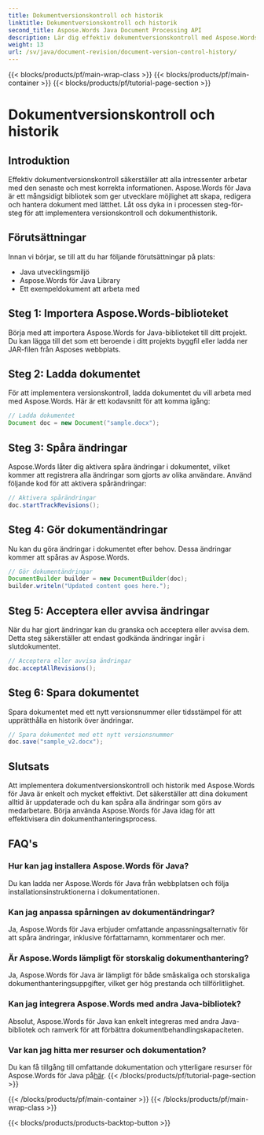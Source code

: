 ```yaml
---
title: Dokumentversionskontroll och historik
linktitle: Dokumentversionskontroll och historik
second_title: Aspose.Words Java Document Processing API
description: Lär dig effektiv dokumentversionskontroll med Aspose.Words för Java. Hantera ändringar, samarbeta sömlöst och spåra revisioner utan ansträngning.
weight: 13
url: /sv/java/document-revision/document-version-control-history/
---
```


{{< blocks/products/pf/main-wrap-class >}}
{{< blocks/products/pf/main-container >}}
{{< blocks/products/pf/tutorial-page-section >}}

# Dokumentversionskontroll och historik


## Introduktion

Effektiv dokumentversionskontroll säkerställer att alla intressenter arbetar med den senaste och mest korrekta informationen. Aspose.Words för Java är ett mångsidigt bibliotek som ger utvecklare möjlighet att skapa, redigera och hantera dokument med lätthet. Låt oss dyka in i processen steg-för-steg för att implementera versionskontroll och dokumenthistorik.

## Förutsättningar

Innan vi börjar, se till att du har följande förutsättningar på plats:

- Java utvecklingsmiljö
- Aspose.Words för Java Library
- Ett exempeldokument att arbeta med

## Steg 1: Importera Aspose.Words-biblioteket

Börja med att importera Aspose.Words for Java-biblioteket till ditt projekt. Du kan lägga till det som ett beroende i ditt projekts byggfil eller ladda ner JAR-filen från Asposes webbplats.

## Steg 2: Ladda dokumentet

För att implementera versionskontroll, ladda dokumentet du vill arbeta med med Aspose.Words. Här är ett kodavsnitt för att komma igång:

```java
// Ladda dokumentet
Document doc = new Document("sample.docx");
```

## Steg 3: Spåra ändringar

Aspose.Words låter dig aktivera spåra ändringar i dokumentet, vilket kommer att registrera alla ändringar som gjorts av olika användare. Använd följande kod för att aktivera spårändringar:

```java
// Aktivera spårändringar
doc.startTrackRevisions();
```

## Steg 4: Gör dokumentändringar

Nu kan du göra ändringar i dokumentet efter behov. Dessa ändringar kommer att spåras av Aspose.Words.

```java
// Gör dokumentändringar
DocumentBuilder builder = new DocumentBuilder(doc);
builder.writeln("Updated content goes here.");
```

## Steg 5: Acceptera eller avvisa ändringar

När du har gjort ändringar kan du granska och acceptera eller avvisa dem. Detta steg säkerställer att endast godkända ändringar ingår i slutdokumentet.

```java
// Acceptera eller avvisa ändringar
doc.acceptAllRevisions();
```

## Steg 6: Spara dokumentet

Spara dokumentet med ett nytt versionsnummer eller tidsstämpel för att upprätthålla en historik över ändringar.

```java
// Spara dokumentet med ett nytt versionsnummer
doc.save("sample_v2.docx");
```

## Slutsats

Att implementera dokumentversionskontroll och historik med Aspose.Words för Java är enkelt och mycket effektivt. Det säkerställer att dina dokument alltid är uppdaterade och du kan spåra alla ändringar som görs av medarbetare. Börja använda Aspose.Words för Java idag för att effektivisera din dokumenthanteringsprocess.

## FAQ's

### Hur kan jag installera Aspose.Words för Java?

Du kan ladda ner Aspose.Words för Java från webbplatsen och följa installationsinstruktionerna i dokumentationen.

### Kan jag anpassa spårningen av dokumentändringar?

Ja, Aspose.Words för Java erbjuder omfattande anpassningsalternativ för att spåra ändringar, inklusive författarnamn, kommentarer och mer.

### Är Aspose.Words lämpligt för storskalig dokumenthantering?

Ja, Aspose.Words för Java är lämpligt för både småskaliga och storskaliga dokumenthanteringsuppgifter, vilket ger hög prestanda och tillförlitlighet.

### Kan jag integrera Aspose.Words med andra Java-bibliotek?

Absolut, Aspose.Words för Java kan enkelt integreras med andra Java-bibliotek och ramverk för att förbättra dokumentbehandlingskapaciteten.

### Var kan jag hitta mer resurser och dokumentation?

 Du kan få tillgång till omfattande dokumentation och ytterligare resurser för Aspose.Words för Java på[här](https://reference.aspose.com/words/java/).
{{< /blocks/products/pf/tutorial-page-section >}}

{{< /blocks/products/pf/main-container >}}
{{< /blocks/products/pf/main-wrap-class >}}

{{< blocks/products/products-backtop-button >}}
